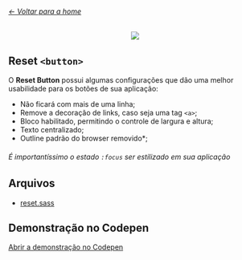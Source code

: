 ###### [← Voltar para a home](/)

<p align="center">
<img src="https://user-images.githubusercontent.com/3299130/61169083-921d8e80-a52e-11e9-8884-51b3e5653242.png" />
</p>

## Reset `<button>`

O **Reset Button** possui algumas configurações que dão uma melhor usabilidade para os botões de sua aplicação:

- Não ficará com mais de uma linha;
- Remove a decoração de links, caso seja uma tag `<a>`;
- Bloco habilitado, permitindo o controle de largura e altura;
- Texto centralizado;
- Outline padrão do browser removido\*;

###### É importantíssimo o estado `:focus` ser estilizado em sua aplicação

## Arquivos

- [reset.sass](./reset.sass)

## Demonstração no Codepen

[Abrir a demonstração no Codepen](https://codepen.io/kvnol/pen/KjYjWZ)
